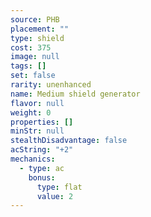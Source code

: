 ```yaml
---
source: PHB
placement: ""
type: shield
cost: 375
image: null
tags: []
set: false
rarity: unenhanced
name: Medium shield generator
flavor: null
weight: 0
properties: []
minStr: null
stealthDisadvantage: false
acString: "+2"
mechanics:
  - type: ac
    bonus:
      type: flat
      value: 2
---
```


